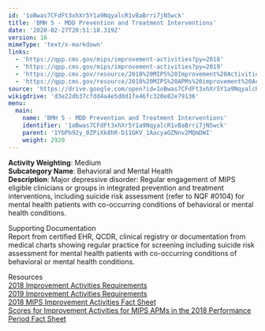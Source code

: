 ```yaml
---
id: '1oBwas7CFdFt3xhXr5Y1a9NqyalcR1vBaBrri7jN5wck'
title: 'BMH 5 - MDD Prevention and Treatment Interventions'
date: '2020-02-27T20:51:18.319Z'
version: 16
mimeType: 'text/x-markdown'
links:
  - 'https://qpp.cms.gov/mips/improvement-activities?py=2018'
  - 'https://qpp.cms.gov/mips/improvement-activities?py=2019'
  - 'https://qpp.cms.gov/resource/2018%20MIPS%20Improvement%20Activities%20Fact%20Sheet'
  - 'https://qpp.cms.gov/resource/2018%20MIPS%20APMs%20improvement%20Activities%20scores%20fact%20sheet'
source: 'https://drive.google.com/open?id=1oBwas7CFdFt3xhXr5Y1a9NqyalcR1vBaBrri7jN5wck'
wikigdrive: 'd3e22db37cfdd4a4e5d0d1fe46fc320e82e79136'
menu:
  main:
    name: 'BMH 5 - MDD Prevention and Treatment Interventions'
    identifier: '1oBwas7CFdFt3xhXr5Y1a9NqyalcR1vBaBrri7jN5wck'
    parent: '1YbPb92y_0ZPiXk8hR-D11GKV_1AacyaOZNnv2MQmDWI'
    weight: 2920
---
```





**Activity Weighting**: Medium  
**Subcategory Name**: Behavioral and Mental Health  
**Description**: Major depressive disorder: Regular engagement of MIPS eligible clinicians or groups in integrated prevention and treatment interventions, including suicide risk assessment (refer to NQF #0104) for mental health patients with co-occurring conditions of behavioral or mental health conditions.




Supporting Documentation  
Report from certified EHR, QCDR, clinical registry or documentation from medical charts showing regular practice for screening including suicide risk assessment for mental health patients with co-occurring conditions of behavioral or mental health conditions.




Resources  
[2018 Improvement Activities Requirements](https://qpp.cms.gov/mips/improvement-activities?py=2018)  
[2019 Improvement Activities Requirements](https://qpp.cms.gov/mips/improvement-activities?py=2019)  
[2018 MIPS Improvement Activities Fact Sheet](https://qpp.cms.gov/resource/2018%20MIPS%20Improvement%20Activities%20Fact%20Sheet)  
[Scores for Improvement Activities for MIPS APMs in the 2018 Performance Period Fact Sheet](https://qpp.cms.gov/resource/2018%20MIPS%20APMs%20improvement%20Activities%20scores%20fact%20sheet)
